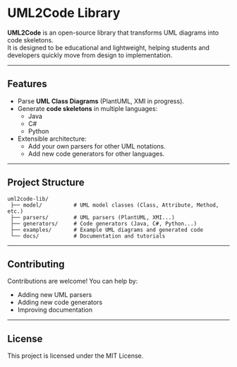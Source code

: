 # UML2Code Library

**UML2Code** is an open-source library that transforms UML diagrams into code skeletons.  
It is designed to be educational and lightweight, helping students and developers quickly move from design to implementation.

---

## Features
- Parse **UML Class Diagrams** (PlantUML, XMI in progress).
- Generate **code skeletons** in multiple languages:
  - Java
  - C#
  - Python
- Extensible architecture:
  - Add your own parsers for other UML notations.
  - Add new code generators for other languages.

---

## Project Structure
```
uml2code-lib/
 ├── model/          # UML model classes (Class, Attribute, Method, etc.)
 ├── parsers/        # UML parsers (PlantUML, XMI...)
 ├── generators/     # Code generators (Java, C#, Python...)
 ├── examples/       # Example UML diagrams and generated code
 └── docs/           # Documentation and tutorials
```

---

## Contributing
Contributions are welcome!
You can help by:
- Adding new UML parsers
- Adding new code generators
- Improving documentation

---

## License
This project is licensed under the MIT License.

